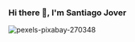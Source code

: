 ### Hi there 👋, I'm Santiago Jover

![pexels-pixabay-270348](https://user-images.githubusercontent.com/117692198/209488243-ec3d68d3-5034-43dd-a8d0-048db603f6b2.jpg)





<!--
**santijover/santijover** is a ✨ _special_ ✨ repository because its `README.md` (this file) appears on your GitHub profile.

Here are some ideas to get you started:

- 🔭 I’m currently working on ...
- 🌱 I’m currently learning ...
- 👯 I’m looking to collaborate on ...
- 🤔 I’m looking for help with ...
- 💬 Ask me about ...
- 📫 How to reach me: ...
- 😄 Pronouns: ...
- ⚡ Fun fact: ...
-->
